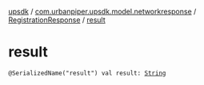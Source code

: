 [upsdk](../../index.md) / [com.urbanpiper.upsdk.model.networkresponse](../index.md) / [RegistrationResponse](index.md) / [result](./result.md)

# result

`@SerializedName("result") val result: `[`String`](https://kotlinlang.org/api/latest/jvm/stdlib/kotlin/-string/index.html)